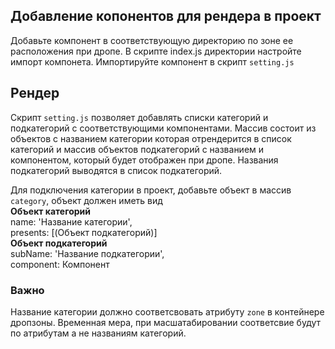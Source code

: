 ## Добавление копонентов для рендера в проект

Добавьте компонент в соответствующую директорию по зоне ее расположения при дропе. В скрипте index.js директории настройте импорт компонета.
Импортируйте компонент в скрипт `setting.js`

## Рендер

Скрипт `setting.js` позволяет добавлять списки категорий и подкатегорий с соответствующими компонентами.
Массив состоит из объектов с названием категории которая отрендерится в список категорий и массив объектов подкатегорий с названием и компонентом, который будет отображен при дропе. Названия подкатегорий выводятся в список подкатегорий.

Для подключения категории в проект, добавьте объект в массив `category`, объект должен иметь вид<br>
**Объект категорий**<br>
name: 'Название категории',<br>
presents: [(Объект подкатегорий)]<br>
**Объект подкатегорий**<br>
subName: 'Название подкатегории',<br>
component: Компонент<br>

### Важно

Название категории должно соответсвовать атрибуту `zone` в контейнере дропзоны. Временная мера, при масшатабировании соответсвие будут по атрибутам а не названиям категорий.
